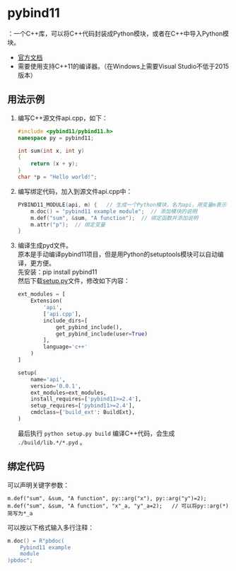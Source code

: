 # pybind11

：一个C++库，可以将C++代码封装成Python模块，或者在C++中导入Python模块。

- [官方文档](https://pybind11.readthedocs.io/en/master/index.html)
- 需要使用支持C++11的编译器。（在Windows上需要Visual Studio不低于2015版本）

## 用法示例

1. 编写C++源文件api.cpp，如下：
    ```cpp
    #include <pybind11/pybind11.h>
    namespace py = pybind11;

    int sum(int x, int y)
    {
        return (x + y);
    }
    char *p = "Hello world!";
    ```

2. 编写绑定代码，加入到源文件api.cpp中：

    ```cpp
    PYBIND11_MODULE(api, m) {   // 生成一个Python模块，名为api，用变量m表示
        m.doc() = "pybind11 example module";  // 添加模块的说明
        m.def("sum", &sum, "A function");  // 绑定函数并添加说明
        m.attr("p");  // 绑定变量
    }
    ```

3. 编译生成pyd文件。
    <br>原本是手动编译pybind11项目，但是用Python的setuptools模块可以自动编译，更方便。
    <br>先安装：pip install pybind11
    <br>然后下载[setup.py](https://github.com/pybind/python_example/blob/master/setup.py)文件，修改如下内容：
    ```python
    ext_modules = [
        Extension(
            'api',
            ['api.cpp'],
            include_dirs=[
                get_pybind_include(),
                get_pybind_include(user=True)
            ],
            language='c++'
        )
    ]

    setup(
        name='api',
        version='0.0.1',
        ext_modules=ext_modules,
        install_requires=['pybind11>=2.4'],
        setup_requires=['pybind11>=2.4'],
        cmdclass={'build_ext': BuildExt},
    )
    ```
    最后执行 `python setup.py build` 编译C++代码，会生成 `./build/lib.*/*.pyd` 。

## 绑定代码

可以声明关键字参数：
```
m.def("sum", &sum, "A function", py::arg("x"), py::arg("y")=2);
m.def("sum", &sum, "A function", "x"_a, "y"_a=2);   // 可以将py::arg(*)简写为*_a
```



可以按以下格式输入多行注释：
```cpp
m.doc() = R"pbdoc(
    Pybind11 example
    module
)pbdoc";
```
